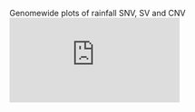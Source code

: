 Genomewide plots of rainfall SNV, SV and CNV
![alt_text](https://github.com/vyellapa/genome_plots/blob/master/genome_wide.pdf)
